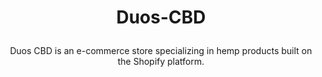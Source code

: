# <p align="center">Duos-CBD</p>
<p  align="center">Duos CBD is an e-commerce store specializing in hemp products built on the Shopify platform.</p>
